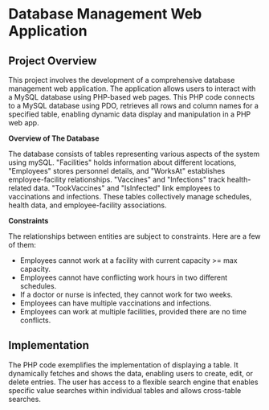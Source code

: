 # Database Management Web Application

## Project Overview

This project involves the development of a comprehensive database management web application. The application allows users to interact with a MySQL database using PHP-based web pages.
This PHP code connects to a MySQL database using PDO, retrieves all rows and column names for a specified table, enabling dynamic data display and manipulation in a PHP web app.

**Overview of The Database**

The database consists of tables representing various aspects of the system using mySQL. 
"Facilities" holds information about different locations, "Employees" stores personnel details, and "WorksAt" establishes employee-facility relationships. 
"Vaccines" and "Infections" track health-related data. "TookVaccines" and "IsInfected" link employees to vaccinations and infections. 
These tables collectively manage schedules, health data, and employee-facility associations.

**Constraints**

The relationships between entities are subject to constraints. Here are a few of them:

- Employees cannot work at a facility with current capacity >= max capacity.
- Employees cannot have conflicting work hours in two different schedules.
- If a doctor or nurse is infected, they cannot work for two weeks.
- Employees can have multiple vaccinations and infections.
- Employees can work at multiple facilities, provided there are no time conflicts.

## Implementation

The PHP code exemplifies the implementation of displaying a table. It dynamically fetches and shows the data, enabling users to create, edit, or delete entries. 
The user has access to a flexible search engine that enables specific value searches within individual tables and allows cross-table searches.


